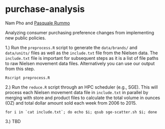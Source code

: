 # purchase-analysis

Nam Pho and [Pasquale Rummo](https://med.nyu.edu/faculty/pasquale-e-rummo)

Analyzing consumer purchasing preference changes from implementing new public policies.

1.) Run the `preprocess.R` script to generate the `data/brands/` and `data/units/` files as well as the `include.txt` file from the Nielsen data. The `include.txt` file is important for subsequent steps as it is a list of file paths to raw Nielsen movement data files. Alternatively you can use our output from this step.

```
Rscript preprocess.R
```

2.) Run the `reduce.R` script through an HPC scheduler (e.g., SGE). This will process each Nielsen movement data file in `include.txt` in parallel by merging with store and product files to calculate the total volume in ounces (OZ) and total dollar amount sold each week from 2006 to 2015.

```
for i in `cat include.txt`; do echo $i; qsub sge-scatter.sh $i; done
```

3.) TBD
